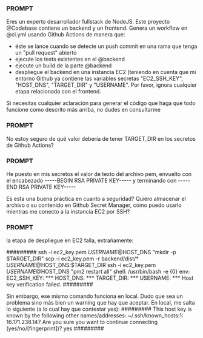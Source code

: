 ### PROMPT
Eres un experto desarrollador fullstack de NodeJS. Este proyecto @Codebase   contiene un backend y un frontend. Genera un workflow en @ci.yml  usando Github Actions de manera que:
- éste se lance cuando se detecte un push commit en una rama que tenga un "pull request" abierto
- ejecute los tests existentes en el @backend 
- ejecute un build de la parte @backend 
- despliegue el backend en una instancia EC2 (teniendo en cuenta que mi entorno Github ya contiene las variables secretas "EC2_SSH_KEY", "HOST_DNS", "TARGET_DIR" y "USERNAME". 
Por favor, ignora cualquier etapa relacionada con el frontend.

Si necesitas cualquier aclaración para generar el código que haga que todo funcione como descrito más arriba, no dudes en consultarme

### PROMPT
No estoy seguro de qué valor debería de tener TARGET_DIR en los secretos de Github Actions?


### PROMPT
He puesto en mis secretos el valor de texto del archivo pem, envuelto con el encabezado
-----BEGIN RSA PRIVATE KEY-----
y terminando con
-----END RSA PRIVATE KEY-----

Es esta una buena práctica en cuanto a seguridad? Quiero almacenar el archivo o su contenido en Github Secret Manager, cómo puedo usarlo mientras me conecto a la instancia EC2 por SSH?

### PROMPT
  la etapa de despliegue en EC2 falla, extrañamente: 

#########
  ssh -i ec2_key.pem $USERNAME@$HOST_DNS "mkdir -p $TARGET_DIR"
  scp -i ec2_key.pem -r backend/dist/* $USERNAME@$HOST_DNS:$TARGET_DIR
  ssh -i ec2_key.pem $USERNAME@$HOST_DNS "pm2 restart all"
  shell: /usr/bin/bash -e {0}
  env:
    EC2_SSH_KEY: ***
    HOST_DNS: ***
    TARGET_DIR: ***
    USERNAME: ***
Host key verification failed.
#########

Sin embargo, ese mismo comando funciona en local. Dudo que sea un problema sino más bien un warning que hay que aceptar. En local, me salta lo siguiente (a lo cual hay que contestar yes):
#########
This host key is known by the following other names/addresses:
    ~/.ssh/known_hosts:1: 16.171.238.147
Are you sure you want to continue connecting (yes/no/[fingerprint])? yes
#########